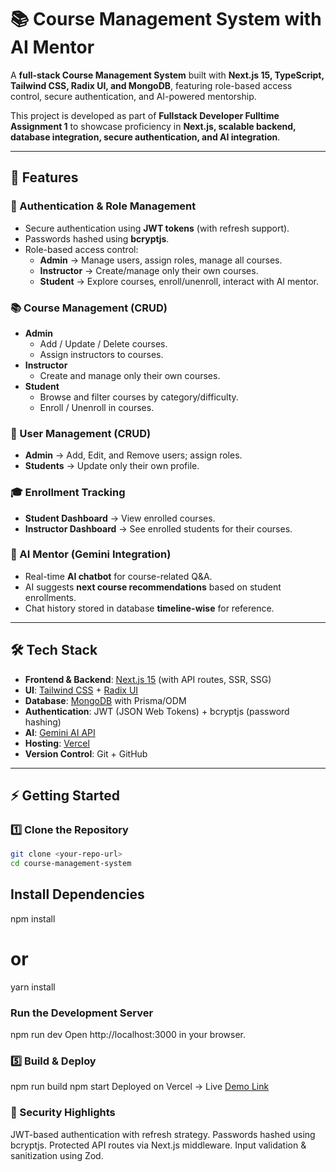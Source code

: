 # 📚 Course Management System with AI Mentor

A **full-stack Course Management System** built with **Next.js 15, TypeScript, Tailwind CSS, Radix UI, and MongoDB**, featuring role-based access control, secure authentication, and AI-powered mentorship.  

This project is developed as part of **Fullstack Developer Fulltime Assignment 1** to showcase proficiency in **Next.js, scalable backend, database integration, secure authentication, and AI integration**.  

---

## 🚀 Features

### 🔐 Authentication & Role Management
- Secure authentication using **JWT tokens** (with refresh support).  
- Passwords hashed using **bcryptjs**.  
- Role-based access control:
  - **Admin** → Manage users, assign roles, manage all courses.  
  - **Instructor** → Create/manage only their own courses.  
  - **Student** → Explore courses, enroll/unenroll, interact with AI mentor.  

### 📚 Course Management (CRUD)
- **Admin**
  - Add / Update / Delete courses.  
  - Assign instructors to courses.  
- **Instructor**
  - Create and manage only their own courses.  
- **Student**
  - Browse and filter courses by category/difficulty.  
  - Enroll / Unenroll in courses.  

### 👥 User Management (CRUD)
- **Admin** → Add, Edit, and Remove users; assign roles.  
- **Students** → Update only their own profile.  

### 🎓 Enrollment Tracking
- **Student Dashboard** → View enrolled courses.  
- **Instructor Dashboard** → See enrolled students for their courses.  

### 🤖 AI Mentor (Gemini Integration)
- Real-time **AI chatbot** for course-related Q&A.  
- AI suggests **next course recommendations** based on student enrollments.  
- Chat history stored in database **timeline-wise** for reference.  

---

## 🛠 Tech Stack

- **Frontend & Backend**: [Next.js 15](https://nextjs.org/) (with API routes, SSR, SSG)  
- **UI**: [Tailwind CSS](https://tailwindcss.com/) + [Radix UI](https://www.radix-ui.com/)  
- **Database**: [MongoDB](https://www.mongodb.com/) with Prisma/ODM  
- **Authentication**: JWT (JSON Web Tokens) + bcryptjs (password hashing)  
- **AI**: [Gemini AI API](https://ai.google.dev/gemini-api)  
- **Hosting**: [Vercel](https://vercel.com/)  
- **Version Control**: Git + GitHub  

---
## ⚡ Getting Started

### 1️⃣ Clone the Repository
```bash
git clone <your-repo-url>
cd course-management-system
```
## Install Dependencies
npm install
# or
yarn install

### Run the Development Server
npm run dev
Open http://localhost:3000
 in your browser.

### 5️⃣ Build & Deploy
npm run build
npm start
Deployed on Vercel → Live [Demo Link](https://next-js-course-management-and-ai-me.vercel.app/)

### 🔐 Security Highlights
JWT-based authentication with refresh strategy.
Passwords hashed using bcryptjs.
Protected API routes via Next.js middleware.
Input validation & sanitization using Zod.











